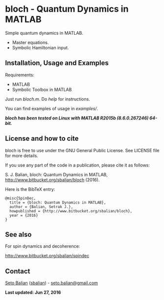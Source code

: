 bloch - Quantum Dynamics in MATLAB
================================

Simple quantum dynamics in MATLAB.

- Master equations.
- Symbolic Hamiltonian input.

Installation, Usage and Examples
--------------------------------

Requirements:

- MATLAB
- Symbolic Toolbox in MATLAB

Just run *bloch.m*. Do *help <function name>* for instructions.

You can find examples of usage in *examples/*.

***bloch has been tested on Linux with MATLAB R2015b (8.6.0.267246) 64-bit.***

License and how to cite
-----------------------

bloch is free to use under the GNU General Public License.
See LICENSE file for more details.

If you use any part of the code in a publication,
please cite it as follows:

S. J. Balian, bloch: Quantum Dynamics in MATLAB,
http://www.bitbucket.org/sbalian/bloch (2016).

Here is the BibTeX entry:

```text
@misc{SpinDec,
  title = {bloch: Quantum Dynamics in MATLAB},
  author = {Balian, Setrak J.},
  howpublished = {http://www.bitbucket.org/sbalian/bloch},
  year = {2016}
}
```

See also
--------

For spin dynamics and decoherence:

http://www.bitbucket.org/sbalian/spindec

Contact
-------

[Seto Balian] ([sbalian]) - <seto.balian@gmail.com>

**Last updated: Jun 27, 2016**

[Seto Balian]:http://www.sbalian.com/
[sbalian]:http://www.bitbucket.org/sbalian
[email]: mailto:seto.balian@gmail.com


